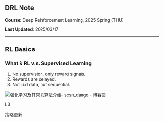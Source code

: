 ## DRL Note

**Course**: Deep Reinforcement Learning, 2025 Spring (THU)

**Last Updated**: 2025/03/17

---

## RL Basics

### What & RL v.s. Supervised Learning

1. No supervision, only reward signals.
2. Rewards are delayed.
3. Not i.i.d data, but sequential.

![强化学习及其常见算法介绍- scsn_dango - 博客园](https://i.imgur.com/um0o5g6.png)







L3

策略更新